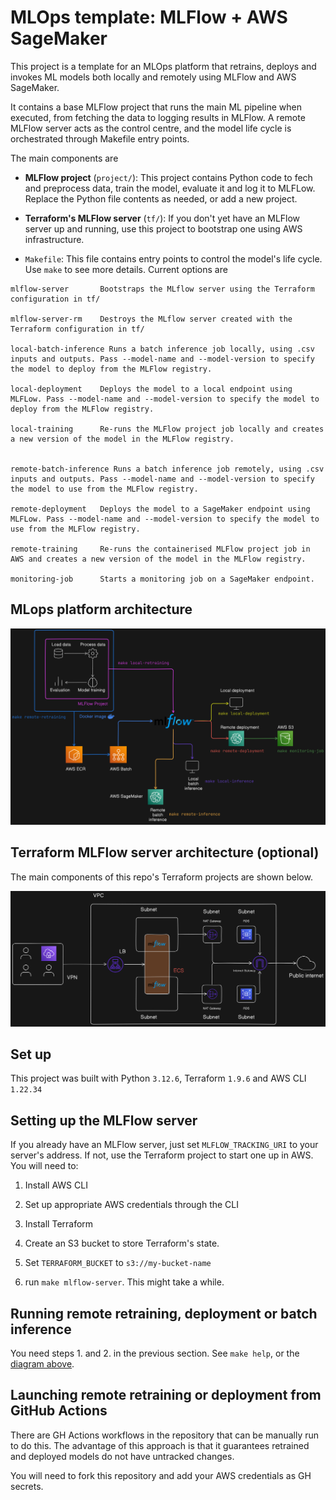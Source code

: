 # MLOps template: MLFlow + AWS SageMaker

This project is a template for an MLOps platform that retrains, deploys and invokes ML models both locally and remotely using MLFlow and AWS SageMaker. 

It contains a base MLFlow project that runs the main ML pipeline when executed, from fetching the data to logging results in MLFlow. A remote MLFlow server acts as the control centre, and the model life cycle is orchestrated through Makefile entry points.

The main components are

* **MLFlow project** (`project/`): This project contains Python code to fech and preprocess data, train the model, evaluate it and log it to MLFLow. Replace the Python file contents as needed, or add a new project.

* **Terraform's MLFlow server** (`tf/`): If you don't yet have an MLFlow server up and running, use this project to bootstrap one using AWS infrastructure.

* `Makefile`: This file contains entry points to control the model's life cycle. Use `make` to see more details. Current options are 

```
mlflow-server       Bootstraps the MLflow server using the Terraform configuration in tf/ 

mlflow-server-rm    Destroys the MLflow server created with the Terraform configuration in tf/ 

local-batch-inference Runs a batch inference job locally, using .csv inputs and outputs. Pass --model-name and --model-version to specify the model to deploy from the MLFlow registry. 

local-deployment    Deploys the model to a local endpoint using MLFLow. Pass --model-name and --model-version to specify the model to deploy from the MLFlow registry. 

local-training      Re-runs the MLFlow project job locally and creates a new version of the model in the MLFlow registry. 


remote-batch-inference Runs a batch inference job remotely, using .csv inputs and outputs. Pass --model-name and --model-version to specify the model to use from the MLFlow registry. 

remote-deployment   Deploys the model to a SageMaker endpoint using MLFLow. Pass --model-name and --model-version to specify the model to use from the MLFlow registry. 

remote-training     Re-runs the containerised MLFlow project job in AWS and creates a new version of the model in the MLFlow registry. 

monitoring-job      Starts a monitoring job on a SageMaker endpoint.
```

## MLops platform architecture 

![Platform architecture diagram](./other/images/architecture.png "Platform architecture")

## Terraform MLFlow server architecture (optional)

The main components of this repo's Terraform projects are shown below.

![MLFLow server architecture diagram](./other/images/mlflow-server.png "MLFlow server architecture")

## Set up

This project was built with Python `3.12.6`, Terraform `1.9.6` and AWS CLI `1.22.34`

## Setting up the MLFlow server

If you already have an MLFlow server, just set `MLFLOW_TRACKING_URI` to your server's address. If not, use the Terraform project to start one up in AWS. You will need to:

1. Install AWS CLI

2. Set up appropriate AWS credentials through the CLI

3. Install Terraform

4. Create an S3 bucket to store Terraform's state. 

5. Set `TERRAFORM_BUCKET` to `s3://my-bucket-name`

6. run `make mlflow-server`. This might take a while.

## Running remote retraining, deployment or batch inference

You need steps 1. and 2. in the previous section. See `make help`, or the [diagram above](#mlops-platform-architecture).

## Launching remote retraining or deployment from GitHub Actions

There are GH Actions workflows in the repository that can be manually run to do this. The advantage of this approach is that it guarantees retrained and deployed models do not have untracked changes.

You will need to fork this repository and add your AWS credentials as GH secrets.